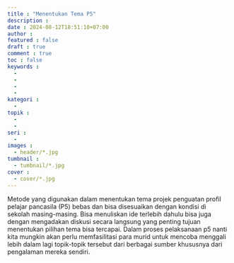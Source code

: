 ```yaml
---
title : "Menentukan Tema P5"
description : 
date : 2024-08-12T18:51:10+07:00
author : 
featured : false
draft : true
comment : true
toc : false
keywords : 
  - 
  - 
  - 
  - 
kategori : 
  - 
topik :
  - 
  - 
seri : 
  - 
images : 
  - header/*.jpg
tumbnail : 
  - tumbnail/*.jpg
cover : 
  - cover/*.jpg
---
```


Metode yang digunakan dalam menentukan tema projek penguatan profil pelajar pancasila (P5) bebas dan bisa disesuaikan dengan kondisi di sekolah masing-masing. Bisa menuliskan ide terlebih dahulu bisa juga dengan mengadakan diskusi secara langsung yang penting tujuan menentukan pilihan tema bisa tercapai.
Dalam proses pelaksanaan p5 nanti kita mungkin akan perlu memfasilitasi para murid untuk mencoba menggali lebih dalam lagi topik-topik tersebut dari berbagai sumber khususnya dari pengalaman mereka sendiri.